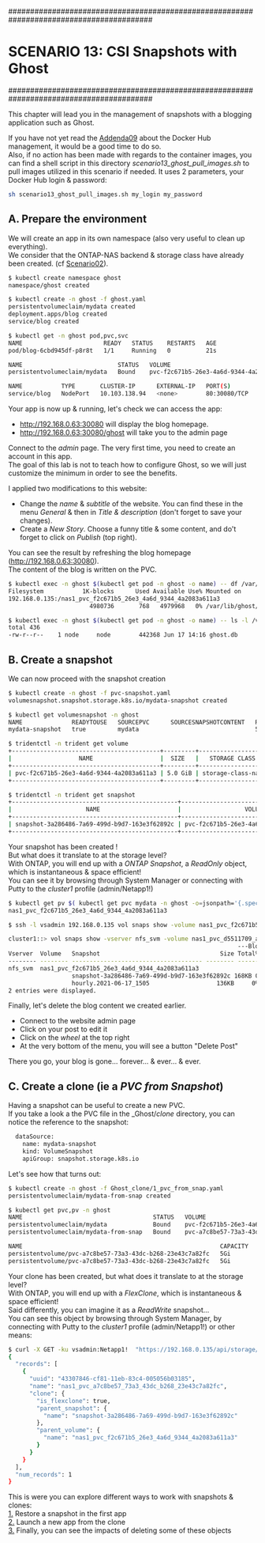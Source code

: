 #########################################################################################
# SCENARIO 13: CSI Snapshots with Ghost
#########################################################################################

This chapter will lead you in the management of snapshots with a blogging application such as Ghost.

If you have not yet read the [Addenda09](../../../Addendum/Addenda09) about the Docker Hub management, it would be a good time to do so.  
Also, if no action has been made with regards to the container images, you can find a shell script in this directory _scenario13_ghost_pull_images.sh_ to pull images utilized in this scenario if needed. It uses 2 parameters, your Docker Hub login & password:

```bash
sh scenario13_ghost_pull_images.sh my_login my_password
```

## A. Prepare the environment

We will create an app in its own namespace (also very useful to clean up everything).  
We consider that the ONTAP-NAS backend & storage class have already been created. (cf [Scenario02](../../Scenario02)).  

```bash
$ kubectl create namespace ghost
namespace/ghost created

$ kubectl create -n ghost -f ghost.yaml
persistentvolumeclaim/mydata created
deployment.apps/blog created
service/blog created

$ kubectl get -n ghost pod,pvc,svc
NAME                       READY   STATUS    RESTARTS   AGE
pod/blog-6cbd945df-p8r8t   1/1     Running   0          21s

NAME                           STATUS   VOLUME                                     CAPACITY   ACCESS MODES   STORAGECLASS        AGE
persistentvolumeclaim/mydata   Bound    pvc-f2c671b5-26e3-4a6d-9344-4a2083a611a3   5Gi        RWX            storage-class-nas   21s

NAME           TYPE       CLUSTER-IP      EXTERNAL-IP   PORT(S)        AGE
service/blog   NodePort   10.103.138.94   <none>        80:30080/TCP   21s
```

Your app is now up & running, let's check we can access the app:  

- http://192.168.0.63:30080 will display the blog homepage.
- http://192.168.0.63:30080/ghost will take you to the admin page

Connect to the _admin_ page. The very first time, you need to create an account in this app.  
The goal of this lab is not to teach how to configure Ghost, so we will just customize the minimum in order to see the benefits.  

I applied two modifications to this website:

- Change the _name_ & _subtitle_ of the website. You can find these in the menu _General_ & then in _Title & description_ (don't forget to save your changes).
- Create a _New Story_. Choose a funny title & some content, and do't forget to click on _Publish_ (top right).

You can see the result by refreshing the blog homepage (http://192.168.0.63:30080).  
The content of the blog is written on the PVC.

```bash
$ kubectl exec -n ghost $(kubectl get pod -n ghost -o name) -- df /var/lib/ghost/content
Filesystem           1K-blocks      Used Available Use% Mounted on
192.168.0.135:/nas1_pvc_f2c671b5_26e3_4a6d_9344_4a2083a611a3
                       4980736       768   4979968   0% /var/lib/ghost/content

$ kubectl exec -n ghost $(kubectl get pod -n ghost -o name) -- ls -l /var/lib/ghost/content/data
total 436
-rw-r--r--    1 node     node        442368 Jun 17 14:16 ghost.db
```

## B. Create a snapshot

We can now proceed with the snapshot creation

```bash
$ kubectl create -n ghost -f pvc-snapshot.yaml
volumesnapshot.snapshot.storage.k8s.io/mydata-snapshot created

$ kubectl get volumesnapshot -n ghost
NAME              READYTOUSE   SOURCEPVC      SOURCESNAPSHOTCONTENT   RESTORESIZE   SNAPSHOTCLASS    SNAPSHOTCONTENT                                    CREATIONTIME   AGE
mydata-snapshot   true         mydata                                 5Gi           csi-snap-class   snapcontent-3a286486-7a69-499d-b9d7-163e3f62892c   25s            54s

$ tridentctl -n trident get volume
+------------------------------------------+---------+-------------------+----------+--------------------------------------+--------+---------+
|                   NAME                   |  SIZE   |   STORAGE CLASS   | PROTOCOL |             BACKEND UUID             | STATE  | MANAGED |
+------------------------------------------+---------+-------------------+----------+--------------------------------------+--------+---------+
| pvc-f2c671b5-26e3-4a6d-9344-4a2083a611a3 | 5.0 GiB | storage-class-nas | file     | 7a7553c7-ddce-4c44-9325-04cd1e136dc5 | online | true    |
+------------------------------------------+---------+-------------------+----------+--------------------------------------+--------+---------+

$ tridentctl -n trident get snapshot
+-----------------------------------------------+------------------------------------------+
|                     NAME                      |                  VOLUME                  |
+-----------------------------------------------+------------------------------------------+
| snapshot-3a286486-7a69-499d-b9d7-163e3f62892c | pvc-f2c671b5-26e3-4a6d-9344-4a2083a611a3 |
+-----------------------------------------------+------------------------------------------+
```

Your snapshot has been created !  
But what does it translate to at the storage level?  
With ONTAP, you will end up with a *ONTAP Snapshot*, a _ReadOnly_ object, which is instantaneous & space efficient!  
You can see it by browsing through System Manager or connecting with Putty to the _cluster1_ profile (admin/Netapp1!)

```bash
$ kubectl get pv $( kubectl get pvc mydata -n ghost -o=jsonpath='{.spec.volumeName}') -o=jsonpath='{.spec.csi.volumeAttributes.internalName}{"\n"}'
nas1_pvc_f2c671b5_26e3_4a6d_9344_4a2083a611a3

$ ssh -l vsadmin 192.168.0.135 vol snaps show -volume nas1_pvc_f2c671b5_26e3_4a6d_9344_4a2083a611a3

cluster1::> vol snaps show -vserver nfs_svm -volume nas1_pvc_d5511709_a2f7_4d40_8f7d_bb3e0cd50316
                                                                 ---Blocks---
Vserver  Volume   Snapshot                                  Size Total% Used%
-------- -------- ------------------------------------- -------- ------ -----
nfs_svm  nas1_pvc_f2c671b5_26e3_4a6d_9344_4a2083a611a3
                  snapshot-3a286486-7a69-499d-b9d7-163e3f62892c 168KB 0%  19%
                  hourly.2021-06-17_1505                   136KB     0%   16%
2 entries were displayed.
```

Finally, let's delete the blog content we created earlier.  

- Connect to the website admin page
- Click on your post to edit it
- Click on the _wheel_ at the top right
- At the very bottom of the menu, you will see a button "Delete Post"

There you go, your blog is gone... forever... & ever... & ever.

## C. Create a clone (ie a _PVC from Snapshot_)

Having a snapshot can be useful to create a new PVC.  
If you take a look a the PVC file in the _Ghost/_clone_ directory, you can notice the reference to the snapshot:

```bash
  dataSource:
    name: mydata-snapshot
    kind: VolumeSnapshot
    apiGroup: snapshot.storage.k8s.io
```

Let's see how that turns out:

```bash
$ kubectl create -n ghost -f Ghost_clone/1_pvc_from_snap.yaml
persistentvolumeclaim/mydata-from-snap created

$ kubectl get pvc,pv -n ghost
NAME                                     STATUS   VOLUME                                     CAPACITY   ACCESS MODES   STORAGECLASS        AGE
persistentvolumeclaim/mydata             Bound    pvc-f2c671b5-26e3-4a6d-9344-4a2083a611a3   5Gi        RWX            storage-class-nas   13m
persistentvolumeclaim/mydata-from-snap   Bound    pvc-a7c8be57-73a3-43dc-b268-23e43c7a82fc   5Gi        RWX            storage-class-nas   8s

NAME                                                        CAPACITY   ACCESS MODES   RECLAIM POLICY   STATUS   CLAIM                    STORAGECLASS        REASON   AGE
persistentvolume/pvc-a7c8be57-73a3-43dc-b268-23e43c7a82fc   5Gi        RWX            Delete           Bound    ghost/mydata-from-snap   storage-class-nas            7s
persistentvolume/pvc-a7c8be57-73a3-43dc-b268-23e43c7a82fc   5Gi        RWX            Delete           Bound    ghost/mydata             storage-class-nas            13m
```

Your clone has been created, but what does it translate to at the storage level?  
With ONTAP, you will end up with a *FlexClone*, which is instantaneous & space efficient!  
Said differently,  you can imagine it as a _ReadWrite_ snapshot...  
You can see this object by browsing through System Manager, by connecting with Putty to the _cluster1_ profile (admin/Netapp1!) or other means:

```bash
$ curl -X GET -ku vsadmin:Netapp1!  "https://192.168.0.135/api/storage/volumes?clone.is_flexclone=true&fields=clone.parent_volume.name,clone.parent_snapshot.name" -H "accept: application/json"
{
  "records": [
    {
      "uuid": "43307846-cf81-11eb-83c4-005056b03185",
      "name": "nas1_pvc_a7c8be57_73a3_43dc_b268_23e43c7a82fc",
      "clone": {
        "is_flexclone": true,
        "parent_snapshot": {
          "name": "snapshot-3a286486-7a69-499d-b9d7-163e3f62892c"
        },
        "parent_volume": {
          "name": "nas1_pvc_f2c671b5_26e3_4a6d_9344_4a2083a611a3"
        }
      }
    }
  ],
  "num_records": 1
}
```

This is were you can explore different ways to work with snapshots & clones:  
[1.](1_In_Place_Restore) Restore a snapshot in the first app  
[2.](2_Clone_for_new_app) Launch a new app from the clone  
[3.](3_what_happens_when) Finally, you can see the impacts of deleting some of these objects  